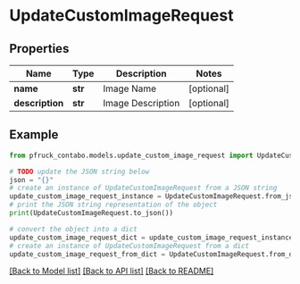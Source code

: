 # UpdateCustomImageRequest


## Properties

Name | Type | Description | Notes
------------ | ------------- | ------------- | -------------
**name** | **str** | Image Name | [optional] 
**description** | **str** | Image Description | [optional] 

## Example

```python
from pfruck_contabo.models.update_custom_image_request import UpdateCustomImageRequest

# TODO update the JSON string below
json = "{}"
# create an instance of UpdateCustomImageRequest from a JSON string
update_custom_image_request_instance = UpdateCustomImageRequest.from_json(json)
# print the JSON string representation of the object
print(UpdateCustomImageRequest.to_json())

# convert the object into a dict
update_custom_image_request_dict = update_custom_image_request_instance.to_dict()
# create an instance of UpdateCustomImageRequest from a dict
update_custom_image_request_from_dict = UpdateCustomImageRequest.from_dict(update_custom_image_request_dict)
```
[[Back to Model list]](../README.md#documentation-for-models) [[Back to API list]](../README.md#documentation-for-api-endpoints) [[Back to README]](../README.md)


